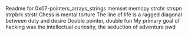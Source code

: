 Readme for 0x07-pointers_arrays_strings
memset
memcpy
strchr
strspn
strpbrk
strstr
Chess is mental torture
The line of life is a ragged diagonal between duty and desire
Double pointer, double fun
My primary goal of hacking was the intellectual curiosity, the seduction of adventure
pwd
